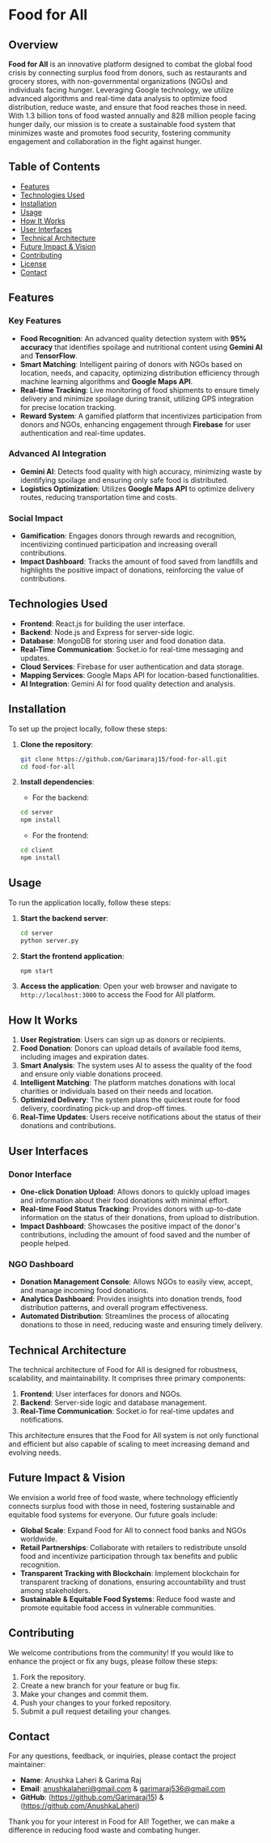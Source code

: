 # Food for All

## Overview
**Food for All** is an innovative platform designed to combat the global food crisis by connecting surplus food from donors, such as restaurants and grocery stores, with non-governmental organizations (NGOs) and individuals facing hunger. Leveraging Google technology, we utilize advanced algorithms and real-time data analysis to optimize food distribution, reduce waste, and ensure that food reaches those in need. With 1.3 billion tons of food wasted annually and 828 million people facing hunger daily, our mission is to create a sustainable food system that minimizes waste and promotes food security, fostering community engagement and collaboration in the fight against hunger.

## Table of Contents
- [Features](#features)
- [Technologies Used](#technologies-used)
- [Installation](#installation)
- [Usage](#usage)
- [How It Works](#how-it-works)
- [User  Interfaces](#user-interfaces)
- [Technical Architecture](#technical-architecture)
- [Future Impact & Vision](#future-impact--vision)
- [Contributing](#contributing)
- [License](#license)
- [Contact](#contact)

## Features
### Key Features
- **Food Recognition**: An advanced quality detection system with **95% accuracy** that identifies spoilage and nutritional content using **Gemini AI** and **TensorFlow**.
- **Smart Matching**: Intelligent pairing of donors with NGOs based on location, needs, and capacity, optimizing distribution efficiency through machine learning algorithms and **Google Maps API**.
- **Real-time Tracking**: Live monitoring of food shipments to ensure timely delivery and minimize spoilage during transit, utilizing GPS integration for precise location tracking.
- **Reward System**: A gamified platform that incentivizes participation from donors and NGOs, enhancing engagement through **Firebase** for user authentication and real-time updates.

### Advanced AI Integration
- **Gemini AI**: Detects food quality with high accuracy, minimizing waste by identifying spoilage and ensuring only safe food is distributed.
- **Logistics Optimization**: Utilizes **Google Maps API** to optimize delivery routes, reducing transportation time and costs.

### Social Impact
- **Gamification**: Engages donors through rewards and recognition, incentivizing continued participation and increasing overall contributions.
- **Impact Dashboard**: Tracks the amount of food saved from landfills and highlights the positive impact of donations, reinforcing the value of contributions.

## Technologies Used
- **Frontend**: React.js for building the user interface.
- **Backend**: Node.js and Express for server-side logic.
- **Database**: MongoDB for storing user and food donation data.
- **Real-Time Communication**: Socket.io for real-time messaging and updates.
- **Cloud Services**: Firebase for user authentication and data storage.
- **Mapping Services**: Google Maps API for location-based functionalities.
- **AI Integration**: Gemini AI for food quality detection and analysis.

## Installation
To set up the project locally, follow these steps:

1. **Clone the repository**:
   ```bash
   git clone https://github.com/Garimaraj15/food-for-all.git
   cd food-for-all
   ```

2. **Install dependencies**:
   - For the backend:
   ```bash
   cd server
   npm install
   ```

   - For the frontend:
   ```bash
   cd client
   npm install
   ```

## Usage
To run the application locally, follow these steps:

1. **Start the backend server**:
   ```bash
   cd server
   python server.py
   ```

2. **Start the frontend application**:
   ```bash
   npm start
   ```

3. **Access the application**:
   Open your web browser and navigate to `http://localhost:3000` to access the Food for All platform.

## How It Works
1. **User  Registration**: Users can sign up as donors or recipients.
2. **Food Donation**: Donors can upload details of available food items, including images and expiration dates.
3. **Smart Analysis**: The system uses AI to assess the quality of the food and ensure only viable donations proceed.
4. **Intelligent Matching**: The platform matches donations with local charities or individuals based on their needs and location.
5. **Optimized Delivery**: The system plans the quickest route for food delivery, coordinating pick-up and drop-off times.
6. **Real-Time Updates**: Users receive notifications about the status of their donations and contributions.

## User Interfaces
### Donor Interface
- **One-click Donation Upload**: Allows donors to quickly upload images and information about their food donations with minimal effort.
- **Real-time Food Status Tracking**: Provides donors with up-to-date information on the status of their donations, from upload to distribution.
- **Impact Dashboard**: Showcases the positive impact of the donor's contributions, including the amount of food saved and the number of people helped.

### NGO Dashboard
- **Donation Management Console**: Allows NGOs to easily view, accept, and manage incoming food donations.
- **Analytics Dashboard**: Provides insights into donation trends, food distribution patterns, and overall program effectiveness.
- **Automated Distribution**: Streamlines the process of allocating donations to those in need, reducing waste and ensuring timely delivery.

## Technical Architecture
The technical architecture of Food for All is designed for robustness, scalability, and maintainability. It comprises three primary components:
1. **Frontend**: User interfaces for donors and NGOs.
2. **Backend**: Server-side logic and database management.
3. **Real-Time Communication**: Socket.io for real-time updates and notifications.

This architecture ensures that the Food for All system is not only functional and efficient but also capable of scaling to meet increasing demand and evolving needs.

## Future Impact & Vision
We envision a world free of food waste, where technology efficiently connects surplus food with those in need, fostering sustainable and equitable food systems for everyone. Our future goals include:
- **Global Scale**: Expand Food for All to connect food banks and NGOs worldwide.
- **Retail Partnerships**: Collaborate with retailers to redistribute unsold food and incentivize participation through tax benefits and public recognition.
- **Transparent Tracking with Blockchain**: Implement blockchain for transparent tracking of donations, ensuring accountability and trust among stakeholders.
- **Sustainable & Equitable Food Systems**: Reduce food waste and promote equitable food access in vulnerable communities.

## Contributing
We welcome contributions from the community! If you would like to enhance the project or fix any bugs, please follow these steps:
1. Fork the repository.
2. Create a new branch for your feature or bug fix.
3. Make your changes and commit them.
4. Push your changes to your forked repository.
5. Submit a pull request detailing your changes.

## Contact
For any questions, feedback, or inquiries, please contact the project maintainer:

- **Name**: Anushka Laheri & Garima Raj
- **Email**: anushkalaheri@gmail.com & garimaraj536@gmail.com
- **GitHub**: (https://github.com/Garimaraj15) & (https://github.com/AnushkaLaheri)

Thank you for your interest in Food for All! Together, we can make a difference in reducing food waste and combating hunger.
